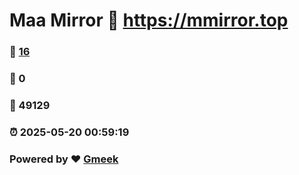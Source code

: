 # Maa Mirror :link: https://mmirror.top 
### :page_facing_up: [16](https://mmirror.top/tag.html) 
### :speech_balloon: 0 
### :hibiscus: 49129 
### :alarm_clock: 2025-05-20 00:59:19 
### Powered by :heart: [Gmeek](https://github.com/Meekdai/Gmeek)
